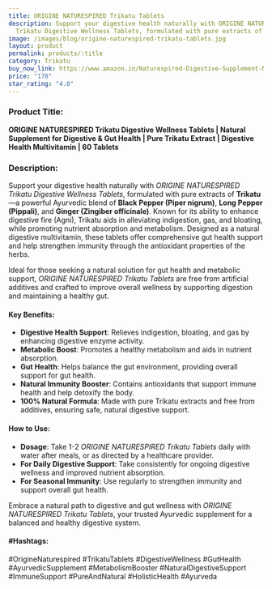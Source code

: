 ```yaml
---
title: ORIGINE NATURESPIRED Trikatu Tablets
description: Support your digestive health naturally with ORIGINE NATURESPIRED
  Trikatu Digestive Wellness Tablets, formulated with pure extracts of Trikatu
image: /images/blog/origine-naturespired-trikatu-tablets.jpg
layout: product
permalink: products/:title
category: Trikatu
buy_now_link: https://www.amazon.in/Naturespired-Digestive-Supplement-Naturally-Multivitamin/dp/B09JWJHPBZ/ref=sr_1_19?crid=28URIFD9O0F0A&tag=m0150-21
price: "178"
star_rating: "4.0"
---
```

### Product Title:
**ORIGINE NATURESPIRED Trikatu Digestive Wellness Tablets | Natural Supplement for Digestive & Gut Health | Pure Trikatu Extract | Digestive Health Multivitamin | 60 Tablets**

### Description:
Support your digestive health naturally with *ORIGINE NATURESPIRED Trikatu Digestive Wellness Tablets*, formulated with pure extracts of **Trikatu**—a powerful Ayurvedic blend of **Black Pepper (Piper nigrum)**, **Long Pepper (Pippali)**, and **Ginger (Zingiber officinale)**. Known for its ability to enhance digestive fire (Agni), Trikatu aids in alleviating indigestion, gas, and bloating, while promoting nutrient absorption and metabolism. Designed as a natural digestive multivitamin, these tablets offer comprehensive gut health support and help strengthen immunity through the antioxidant properties of the herbs.

Ideal for those seeking a natural solution for gut health and metabolic support, *ORIGINE NATURESPIRED Trikatu Tablets* are free from artificial additives and crafted to improve overall wellness by supporting digestion and maintaining a healthy gut.

#### Key Benefits:
- **Digestive Health Support**: Relieves indigestion, bloating, and gas by enhancing digestive enzyme activity.
- **Metabolic Boost**: Promotes a healthy metabolism and aids in nutrient absorption.
- **Gut Health**: Helps balance the gut environment, providing overall support for gut health.
- **Natural Immunity Booster**: Contains antioxidants that support immune health and help detoxify the body.
- **100% Natural Formula**: Made with pure Trikatu extracts and free from additives, ensuring safe, natural digestive support.

#### How to Use:
- **Dosage**: Take 1-2 *ORIGINE NATURESPIRED Trikatu Tablets* daily with water after meals, or as directed by a healthcare provider.
- **For Daily Digestive Support**: Take consistently for ongoing digestive wellness and improved nutrient absorption.
- **For Seasonal Immunity**: Use regularly to strengthen immunity and support overall gut health.

Embrace a natural path to digestive and gut wellness with *ORIGINE NATURESPIRED Trikatu Tablets*, your trusted Ayurvedic supplement for a balanced and healthy digestive system.

#### #Hashtags:
#OrigineNaturespired #TrikatuTablets #DigestiveWellness #GutHealth #AyurvedicSupplement #MetabolismBooster #NaturalDigestiveSupport #ImmuneSupport #PureAndNatural #HolisticHealth #Ayurveda
